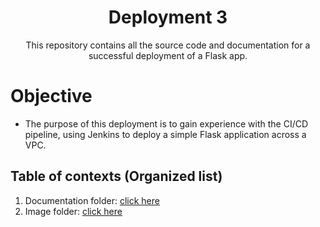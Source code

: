 <h1 align=center>Deployment 3</h1>
<div align=center>This repository contains all the source code and documentation for a successful deployment of a Flask app.</div>

# Objective
- The purpose of this deployment is to gain experience with the CI/CD pipeline, using Jenkins to deploy a simple Flask application across a VPC.

## Table of contexts (Organized list)
1. Documentation folder: [click here](https://github.com/herimendoza/kuralabs_deployment_3/tree/main/Documentation)
2. Image folder: [click here](https://github.com/herimendoza/kuralabs_deployment_3/tree/main/deploy3_images)
